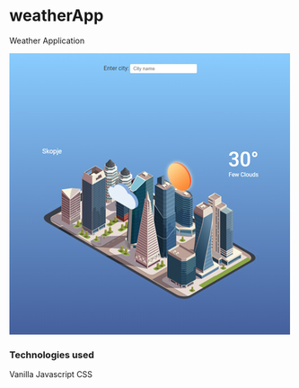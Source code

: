 # weatherApp
 Weather Application

![weather application screenshot](screenshot.jpg "weather application screenshot")


### Technologies used
Vanilla Javascript
CSS
